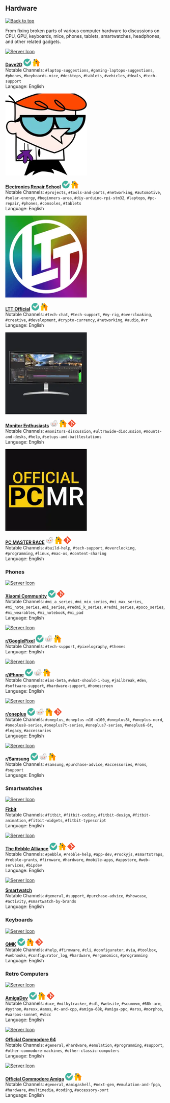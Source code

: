 ## Hardware

[![Back to top](https://github.com/mhxion/awesome-discord-communities/raw/main/images/up_arrow.png)](https://github.com/mhxion/awesome-discord-communities#contents)

From fixing broken parts of various computer hardware to discussions on CPU, GPU, keyboards, mice, phones, tablets, smartwatches, headphones, and other related gadgets.

[![Server Icon](https://github.com/mhxion/awesome-discord-communities/raw/main/images/server_icons/dave2d.webp)](https://github.com/mhxion/awesome-discord-communities/blob/main/images/server_icons/dave2d.webp)

[**Dave2D**](https://discord.com/invite/dave2d) [![Official Badge](https://github.com/mhxion/awesome-discord-communities/raw/main/images/badges/official.webp)](https://github.com/mhxion/awesome-discord-communities/blob/main/badges.md#official-identification-badge) [![Homepage URL](https://github.com/mhxion/awesome-discord-communities/raw/main/images/badges/homepage.webp)](https://www.youtube.com/channel/UCVYamHliCI9rw1tHR1xbkfw)  
Notable Channels: `#laptop-suggestions`, `#gaming-laptops-suggestions`, `#phones`, `#keyboards-mice`, `#desktops`, `#tablets`, `#vehicles`, `#deals`, `#tech-support`  
Language: English

[![Server Icon](https://github.com/mhxion/awesome-discord-communities/raw/main/images/server_icons/electronics_repair_school.webp)](https://github.com/mhxion/awesome-discord-communities/blob/main/images/server_icons/electronics_repair_school.webp)

[**Electronics Repair School**](http://invite.ers.repair/) [![Official Badge](https://github.com/mhxion/awesome-discord-communities/raw/main/images/badges/official.webp)](https://github.com/mhxion/awesome-discord-communities/blob/main/badges.md#official-identification-badge) [![Homepage URL](https://github.com/mhxion/awesome-discord-communities/raw/main/images/badges/homepage.webp)](https://www.youtube.com/channel/UCooKQlg-HZ0PFAPc4Ymg3RA)  
Notable Channels: `#projects`, `#tools-and-parts`, `#networking`, `#automotive`, `#solar-energy`, `#beginners-area`, `#diy-arduino-rpi-stm32`, `#laptops`, `#pc-repair`, `#phones`, `#consoles`, `#tablets`  
Language: English

[![Server Icon](https://github.com/mhxion/awesome-discord-communities/raw/main/images/server_icons/ltt_official.webp)](https://github.com/mhxion/awesome-discord-communities/blob/main/images/server_icons/ltt_official.webp)

[**LTT Official**](https://discord.com/invite/ltt) [![Official Badge](https://github.com/mhxion/awesome-discord-communities/raw/main/images/badges/official.webp)](https://github.com/mhxion/awesome-discord-communities/blob/main/badges.md#official-identification-badge) [![Homepage URL](https://github.com/mhxion/awesome-discord-communities/raw/main/images/badges/homepage.webp)](https://www.youtube.com/user/LinusTechTips)  
Notable Channels: `#tech-chat`, `#tech-support`, `#my-rig`, `#overcloaking`, `#creative`, `#development`, `#crypto-currency`, `#networking`, `#audio`, `#vr`  
Language: English

[![Server Icon](https://github.com/mhxion/awesome-discord-communities/raw/main/images/server_icons/monitor_enthusiasts.webp)](https://github.com/mhxion/awesome-discord-communities/blob/main/images/server_icons/monitor_enthusiasts.webp)

[**Monitor Enthusiasts**](https://discord.com/invite/MZwg5cQ) [![Reddit Badge](https://github.com/mhxion/awesome-discord-communities/raw/main/images/badges/reddit.webp)](https://github.com/mhxion/awesome-discord-communities/blob/main/badges.md#reddit-badge) [![Homepage URL](https://github.com/mhxion/awesome-discord-communities/raw/main/images/badges/homepage.webp)](https://www.reddit.com/r/Monitors/) [![Git Repository](https://github.com/mhxion/awesome-discord-communities/raw/main/images/badges/git.webp)](https://github.com/DWF967/MonitorBot)  
Notable Channels: `#monitors-discussion`, `#ultrawide-discussion`, `#mounts-and-desks`, `#help`, `#setups-and-battlestations`  
Language: English

[![Server Icon](https://github.com/mhxion/awesome-discord-communities/raw/main/images/server_icons/pc_master_race.webp)](https://github.com/mhxion/awesome-discord-communities/blob/main/images/server_icons/pc_master_race.webp)

[**PC MASTER RACE**](https://discord.com/invite/pcmr) [![Reddit Badge](https://github.com/mhxion/awesome-discord-communities/raw/main/images/badges/reddit.webp)](https://github.com/mhxion/awesome-discord-communities/blob/main/badges.md#reddit-badge) [![Homepage URL](https://github.com/mhxion/awesome-discord-communities/raw/main/images/badges/homepage.webp)](https://www.reddit.com/r/pcmasterrace/) [![Git Repository](https://github.com/mhxion/awesome-discord-communities/raw/main/images/badges/git.webp)](https://github.com/izy521/Sera-PCMR)  
Notable Channels: `#build-help`, `#tech-support`, `#overclocking`, `#programming`, `#linux`, `#mac-os`, `#content-sharing`  
Language: English

### Phones

[![Server Icon](https://github.com/mhxion/awesome-discord-communities/raw/main/images/server_icons/xiaomi_community.webp)](https://github.com/mhxion/awesome-discord-communities/blob/main/images/server_icons/xiaomi_community.webp)

[**Xiaomi Community**](https://discord.com/invite/xiaomi) [![Official Badge](https://github.com/mhxion/awesome-discord-communities/raw/main/images/badges/official.webp)](https://github.com/mhxion/awesome-discord-communities/blob/main/badges.md#official-identification-badge) [![Git Repository](https://github.com/mhxion/awesome-discord-communities/raw/main/images/badges/git.webp)](https://github.com/XiaomiWiki)  
Notable Channels: `#mi_a_series`, `#mi_mix_series`, `#mi_max_series`, `#mi_note_series`, `#mi_series`, `#redmi_k_series`, `#redmi_series`, `#poco_series`, `#mi_wearables`, `#mi_notebook`, `#mi_pad`  
Language: English

[![Server Icon](https://github.com/mhxion/awesome-discord-communities/raw/main/images/server_icons/r_googlepixel.webp)](https://github.com/mhxion/awesome-discord-communities/blob/main/images/server_icons/r_googlepixel.webp)

[**r/GooglePixel**](https://discord.com/invite/googlepixel) [![Official Badge](https://github.com/mhxion/awesome-discord-communities/raw/main/images/badges/official.webp)](https://github.com/mhxion/awesome-discord-communities/blob/main/badges.md#official-identification-badge) [![Reddit Badge](https://github.com/mhxion/awesome-discord-communities/raw/main/images/badges/reddit.webp)](https://github.com/mhxion/awesome-discord-communities/blob/main/badges.md#reddit-badge) [![Homepage URL](https://github.com/mhxion/awesome-discord-communities/raw/main/images/badges/homepage.webp)](https://www.reddit.com/r/GooglePixel/)  
Notable Channels: `#tech-support`, `#pixelography`, `#themes`  
Language: English

[![Server Icon](https://github.com/mhxion/awesome-discord-communities/raw/main/images/server_icons/r_iphone.webp)](https://github.com/mhxion/awesome-discord-communities/blob/main/images/server_icons/r_iphone.webp)

[**r/iPhone**](https://discord.com/invite/iphone) [![Official Badge](https://github.com/mhxion/awesome-discord-communities/raw/main/images/badges/official.webp)](https://github.com/mhxion/awesome-discord-communities/blob/main/badges.md#official-identification-badge) [![Reddit Badge](https://github.com/mhxion/awesome-discord-communities/raw/main/images/badges/reddit.webp)](https://github.com/mhxion/awesome-discord-communities/blob/main/badges.md#reddit-badge) [![Homepage URL](https://github.com/mhxion/awesome-discord-communities/raw/main/images/badges/homepage.webp)](https://iphonediscord.info/)  
Notable Channels: `#ios-beta`, `#what-should-i-buy`, `#jailbreak`, `#dev`, `#software-support`, `#hardware-support`, `#homescreen`  
Language: English

[![Server Icon](https://github.com/mhxion/awesome-discord-communities/raw/main/images/server_icons/r_oneplus.webp)](https://github.com/mhxion/awesome-discord-communities/blob/main/images/server_icons/r_oneplus.webp)

[**r/oneplus**](https://discord.com/invite/oneplus) [![Official Badge](https://github.com/mhxion/awesome-discord-communities/raw/main/images/badges/official.webp)](https://github.com/mhxion/awesome-discord-communities/blob/main/badges.md#official-identification-badge) [![Reddit Badge](https://github.com/mhxion/awesome-discord-communities/raw/main/images/badges/reddit.webp)](https://github.com/mhxion/awesome-discord-communities/blob/main/badges.md#reddit-badge) [![Homepage URL](https://github.com/mhxion/awesome-discord-communities/raw/main/images/badges/homepage.webp)](https://www.reddit.com/r/iphone/) [![Git Repository](https://github.com/mhxion/awesome-discord-communities/raw/main/images/badges/git.webp)](https://github.com/Rithari/OnePlusBot)  
Notable Channels: `#oneplus`, `#oneplus-n10-n100`, `#oneplus8t`, `#oneplus-nord`, `#oneplus8-series`, `#oneplus7t-series`, `#oneplus7-series`, `#oneplus6-6t`, `#legacy`, `#accessories`  
Language: English

[![Server Icon](https://github.com/mhxion/awesome-discord-communities/raw/main/images/server_icons/r_samsung.webp)](https://github.com/mhxion/awesome-discord-communities/blob/main/images/server_icons/r_samsung.webp)

[**r/Samsung**](https://discord.com/invite/qWUgeUk) [![Official Badge](https://github.com/mhxion/awesome-discord-communities/raw/main/images/badges/official.webp)](https://github.com/mhxion/awesome-discord-communities/blob/main/badges.md#official-identification-badge) [![Reddit Badge](https://github.com/mhxion/awesome-discord-communities/raw/main/images/badges/reddit.webp)](https://github.com/mhxion/awesome-discord-communities/blob/main/badges.md#reddit-badge) [![Homepage URL](https://github.com/mhxion/awesome-discord-communities/raw/main/images/badges/homepage.webp)](https://www.reddit.com/r/samsung/)  
Notable Channels: `#samsung`, `#purchase-advice`, `#accessories`, `#roms`, `#support`  
Language: English

### Smartwatches

[![Server Icon](https://github.com/mhxion/awesome-discord-communities/raw/main/images/server_icons/fitbit.webp)](https://github.com/mhxion/awesome-discord-communities/blob/main/images/server_icons/fitbit.webp)

[**Fitbit**](https://discord.com/invite/4ujeheG)  
Notable Channels: `#fitbit`, `#fitbit-coding`, `#fitbit-design`, `#fitbit-animation`, `#fitbit-widgets`, `#fitbit-typescript`  
Language: English

[![Server Icon](https://github.com/mhxion/awesome-discord-communities/raw/main/images/server_icons/the_rebble_alliance.webp)](https://github.com/mhxion/awesome-discord-communities/blob/main/images/server_icons/the_rebble_alliance.webp)

[**The Rebble Alliance**](https://discord.com/invite/aRUAYFN) [![Official Badge](https://github.com/mhxion/awesome-discord-communities/raw/main/images/badges/official.webp)](https://github.com/mhxion/awesome-discord-communities/blob/main/badges.md#official-identification-badge) [![Homepage URL](https://github.com/mhxion/awesome-discord-communities/raw/main/images/badges/homepage.webp)](https://rebble.io/) [![Git Repository](https://github.com/mhxion/awesome-discord-communities/raw/main/images/badges/git.webp)](https://github.com/pebble-dev)  
Notable Channels: `#pebble`, `#rebble-help`, `#app-dev`, `#rockyjs`, `#smartstraps`, `#rebble-grants`, `#firmware`, `#hardware`, `#mobile-apps`, `#appstore`, `#web-services`, `#bipdev`  
Language: English

[![Server Icon](https://github.com/mhxion/awesome-discord-communities/raw/main/images/server_icons/smartwatch.webp)](https://github.com/mhxion/awesome-discord-communities/blob/main/images/server_icons/smartwatch.webp)

[**Smartwatch**](https://discord.com/invite/nPEHdsyjDg)  
Notable Channels: `#general`, `#support`, `#purchase-advice`, `#showcase`, `#activity`, `#smartwatch-by-brands`  
Language: English

### Keyboards

[![Server Icon](https://github.com/mhxion/awesome-discord-communities/raw/main/images/server_icons/qmk.webp)](https://github.com/mhxion/awesome-discord-communities/blob/main/images/server_icons/qmk.webp)

[**QMK**](https://discord.com/invite/Uq7gcHh) [![Official Badge](https://github.com/mhxion/awesome-discord-communities/raw/main/images/badges/official.webp)](https://github.com/mhxion/awesome-discord-communities/blob/main/badges.md#official-identification-badge) [![Homepage URL](https://github.com/mhxion/awesome-discord-communities/raw/main/images/badges/homepage.webp)](https://qmk.fm/) [![Git Repository](https://github.com/mhxion/awesome-discord-communities/raw/main/images/badges/git.webp)](https://github.com/qmk)  
Notable Channels: `#help`, `#firmware`, `#cli`, `#configurator`, `#via`, `#toolbox`, `#webhooks`, `#configurator_log`, `#hardware`, `#ergonomics`, `#programming`  
Language: English

### Retro Computers

[![Server Icon](https://github.com/mhxion/awesome-discord-communities/raw/main/images/server_icons/amigadev.webp)](https://github.com/mhxion/awesome-discord-communities/blob/main/images/server_icons/amigadev.webp)

[**AmigaDev**](https://discord.com/invite/Dfba7Yb) [![Official Badge](https://github.com/mhxion/awesome-discord-communities/raw/main/images/badges/official.webp)](https://github.com/mhxion/awesome-discord-communities/blob/main/badges.md#official-identification-badge) [![Homepage URL](https://github.com/mhxion/awesome-discord-communities/raw/main/images/badges/homepage.webp)](https://www.amigadev.com/) [![Git Repository](https://github.com/mhxion/awesome-discord-communities/raw/main/images/badges/git.webp)](https://github.com/AmigaPorts)  
Notable Channels: `#ace`, `#milkytracker`, `#sdl`, `#website`, `#scummvm`, `#68k-arm`, `#python`, `#arexx`, `#amos`, `#c-and-cpp`, `#amiga-68k`, `#amiga-ppc`, `#aros`, `#morphos`, `#warpos-sonnet`, `#vbcc`  
Language: English

[![Server Icon](https://github.com/mhxion/awesome-discord-communities/raw/main/images/server_icons/official_commodore_64.webp)](https://github.com/mhxion/awesome-discord-communities/blob/main/images/server_icons/official_commodore_64.webp)

[**Official Commodore 64**](https://discord.com/invite/trDvARJ)  
Notable Channels: `#general`, `#hardware`, `#emulation`, `#programming`, `#support`, `#other-commodore-machines`, `#other-classic-computers`  
Language: English

[![Server Icon](https://github.com/mhxion/awesome-discord-communities/raw/main/images/server_icons/official_commodore_amiga.webp)](https://github.com/mhxion/awesome-discord-communities/blob/main/images/server_icons/official_commodore_amiga.webp)

[**Official Commodore Amiga**](https://discord.com/invite/TPpQv2H) [![Official Badge](https://github.com/mhxion/awesome-discord-communities/raw/main/images/badges/official.webp)](https://github.com/mhxion/awesome-discord-communities/blob/main/badges.md#official-identification-badge) [![Homepage URL](https://github.com/mhxion/awesome-discord-communities/raw/main/images/badges/homepage.webp)](https://forum.amiga.org/)  
Notable Channels: `#general`, `#amigashell`, `#next-gen`, `#emulation-and-fpga`, `#hardware`, `#multimedia`, `#coding`, `#accessory-port`  
Language: English